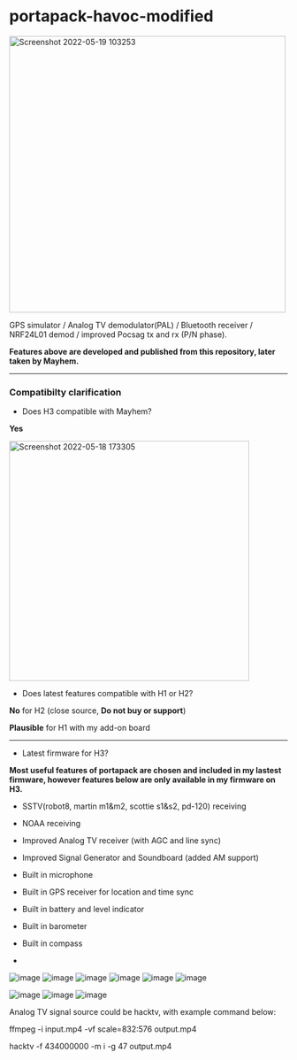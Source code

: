 # portapack-havoc-modified

<img width="500" alt="Screenshot 2022-05-19 103253" src="https://user-images.githubusercontent.com/17997195/169192013-493f29fb-e11a-48dd-9c3b-5a8f83d17eff.png">

GPS simulator / Analog TV demodulator(PAL) / Bluetooth receiver / NRF24L01 demod / improved Pocsag tx and rx (P/N phase).

**Features above are developed and published from this repository, later taken by Mayhem.**

-------------------------------------------------------------------------------------------------------

### Compatibilty clarification
* Does H3 compatible with Mayhem?

**Yes** 


<img width="434" alt="Screenshot 2022-05-18 173305" src="https://user-images.githubusercontent.com/17997195/169008646-e3950dbc-f9f5-4abf-bf33-16004d7b0dcc.png">

* Does latest features compatible with H1 or H2?

**No** for H2 (close source, **Do not buy or support**)

**Plausible** for H1 with my add-on board


-------------------------------------------------------------------------------------------------------

* Latest firmware for H3?

**Most useful features of portapack are chosen and included in my lastest firmware, however features below are only available in my firmware on H3.**



* SSTV(robot8, martin m1&m2, scottie s1&s2, pd-120) receiving
* NOAA receiving 
* Improved Analog TV receiver (with AGC and line sync)
* Improved Signal Generator and Soundboard (added AM support)
* Built in microphone
* Built in GPS receiver for location and time sync
* Built in battery and level indicator
* Built in barometer
* Built in compass

* 
![image](https://user-images.githubusercontent.com/17997195/165471964-f718298b-6c43-4e9f-9c1b-8aed3bd489e5.PNG)
![image](https://user-images.githubusercontent.com/17997195/163305857-1dcc1f41-17e2-4243-978b-0eece7e4295a.PNG)
![image](https://user-images.githubusercontent.com/17997195/163305865-d89d2a28-f1ce-4a96-b9f9-e79d228027ef.PNG)
![image](https://user-images.githubusercontent.com/17997195/167530145-e39a9bff-d586-4b85-8f72-e17fb8fab285.PNG)
![image](https://user-images.githubusercontent.com/17997195/163305881-9e3298d3-0408-45fc-9793-5a285ac2276f.PNG)
![image](https://user-images.githubusercontent.com/17997195/167978159-77b60f81-dd0a-4f12-9623-d687d8b48c24.PNG)

![image](https://user-images.githubusercontent.com/17997195/168185346-ae9834f1-2855-4309-b4d1-4f6f591df27f.png)
![image](https://user-images.githubusercontent.com/17997195/168185356-ec5dc3c4-299c-4306-953a-fea7909659e7.png)
![image](https://user-images.githubusercontent.com/17997195/168185360-7bcf7c4d-2674-4464-b40b-f63c32115f8a.png)


Analog TV signal source could be hacktv, with example command below:

ffmpeg -i input.mp4 -vf scale=832:576 output.mp4

hacktv -f 434000000 -m i -g 47 output.mp4

